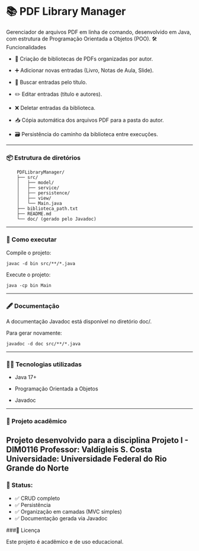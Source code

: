 # 📚 PDF Library Manager

Gerenciador de arquivos PDF em linha de comando, desenvolvido em Java, com estrutura de Programação Orientada a Objetos (POO).
🛠 Funcionalidades

- 📂 Criação de bibliotecas de PDFs organizadas por autor.

- ➕ Adicionar novas entradas (Livro, Notas de Aula, Slide).

- 🔎 Buscar entradas pelo título.

- ✏️ Editar entradas (título e autores).

- ❌ Deletar entradas da biblioteca.

- 📥 Cópia automática dos arquivos PDF para a pasta do autor.

- 🗃️ Persistência do caminho da biblioteca entre execuções.
---
### 📦 Estrutura de diretórios
```
    PDFLibraryManager/
    ├── src/
    │   ├── model/
    │   ├── service/
    │   ├── persistence/
    │   ├── view/
    │   └── Main.java
    ├── biblioteca_path.txt
    ├── README.md
    └── doc/ (gerado pelo Javadoc)
```
---
### 🚀 Como executar

Compile o projeto:

    javac -d bin src/**/*.java

Execute o projeto:

    java -cp bin Main
---
### 🖋️ Documentação

A documentação Javadoc está disponível no diretório doc/.

Para gerar novamente:

    javadoc -d doc src/**/*.java
---
### 👨‍💻 Tecnologias utilizadas

- Java 17+

- Programação Orientada a Objetos

- Javadoc
---
### 📅 Projeto acadêmico

Projeto desenvolvido para a disciplina Projeto I - DIM0116
Professor: Valdigleis S. Costa
Universidade: Universidade Federal do Rio Grande do Norte
---
### 🎯 Status:
- ✅ CRUD completo
- ✅ Persistência
- ✅ Organização em camadas (MVC simples)
- ✅ Documentação gerada via Javadoc

###📜 Licença

Este projeto é acadêmico e de uso educacional.
